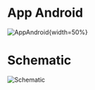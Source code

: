 # App Android
![AppAndroid](https://github.com/HaiHai-17/IoT/assets/137904166/e6d56d5d-0921-4769-8f2c-2e8fa8055a3f){width=50%}

# Schematic
![Schematic](https://github.com/HaiHai-17/IoT/assets/137904166/d5ca9fb0-4e9f-4207-9f03-0f0e6caf1168)
